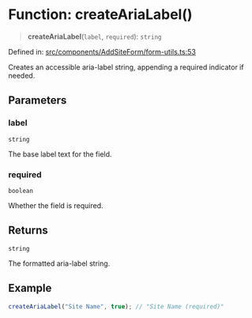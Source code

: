 # Function: createAriaLabel()

> **createAriaLabel**(`label`, `required`): `string`

Defined in: [src/components/AddSiteForm/form-utils.ts:53](https://github.com/Nick2bad4u/Uptime-Watcher/blob/main/src/components/AddSiteForm/form-utils.ts#L53)

Creates an accessible aria-label string, appending a required indicator if
needed.

## Parameters

### label

`string`

The base label text for the field.

### required

`boolean`

Whether the field is required.

## Returns

`string`

The formatted aria-label string.

## Example

```ts
createAriaLabel("Site Name", true); // "Site Name (required)"
```
